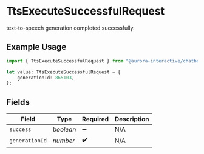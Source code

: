 # TtsExecuteSuccessfulRequest

text-to-speech generation completed successfully.

## Example Usage

```typescript
import { TtsExecuteSuccessfulRequest } from "@aurora-interactive/chatbot-api-sdk/models/operations";

let value: TtsExecuteSuccessfulRequest = {
    generationId: 865103,
};
```

## Fields

| Field              | Type               | Required           | Description        |
| ------------------ | ------------------ | ------------------ | ------------------ |
| `success`          | *boolean*          | :heavy_minus_sign: | N/A                |
| `generationId`     | *number*           | :heavy_check_mark: | N/A                |